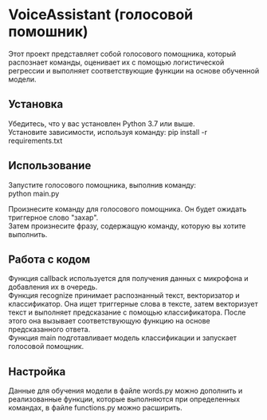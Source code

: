 # VoiceAssistant (голосовой помошник)

Этот проект представляет собой голосового помощника, который распознает команды, оценивает их с помощью логистической регрессии и выполняет соответствующие функции на основе обученной модели.

## **Установка**
Убедитесь, что у вас установлен Python 3.7 или выше.<br>
Установите зависимости, используя команду:
pip install -r requirements.txt

## **Использование**
Запустите голосового помощника, выполнив команду:<br>
python main.py

Произнесите команду для голосового помощника. Он будет ожидать триггерное слово "захар".<br> 
Затем произнесите фразу, содержащую команду, которую вы хотите выполнить.

## **Работа с кодом**
Функция callback используется для получения данных с микрофона и добавления их в очередь.<br>
Функция recognize принимает распознанный текст, векторизатор и классификатор. Она ищет триггерные слова в тексте, затем векторизует текст и выполняет предсказание с помощью классификатора. После этого она вызывает соответствующую функцию на основе предсказанного ответа.<br>
Функция main подготавливает модель классификации и запускает голосовой помощник.

## **Настройка**
Данные для обучения модели в файле words.py можно дополнить и реализованные функции, которые выполняются при определенных командах, в файле functions.py можно расширить.
